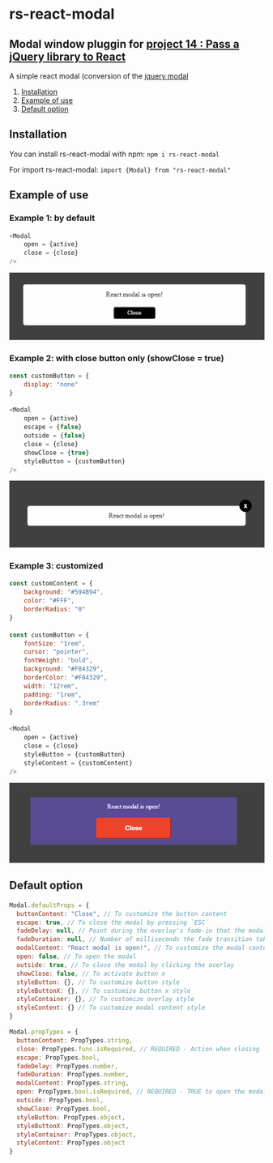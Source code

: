# rs-react-modal

## Modal window pluggin for [project 14 : Pass a jQuery library to React](https://github.com/remisany/RemiSany_14_08092021)

A simple react modal (conversion of the [jquery modal](https://github.com/kylefox/jquery-modal)

1. [Installation](#Installation)
2. [Example of use](#Example)
3. [Default option](#Default)

<div id='Installation'>

## Installation

You can install rs-react-modal with npm:
`npm i rs-react-modal`

For import rs-react-modal:
`import {Modal} from "rs-react-modal"`

<div id='Example'>

## Example of use

### Example 1: by default

```js
<Modal
    open = {active}
    close = {close}
/>
```

![Alt text](/example/By_default.PNG)

### Example 2: with close button only (showClose = true)

```js
const customButton = {
    display: "none"
}

<Modal
    open = {active}
    escape = {false}
    outside = {false}
    close = {close}
    showClose = {true}
    styleButton = {customButton}
/>
```

![Alt text](/example/showClose_true.PNG) 

### Example 3: customized

```js
const customContent = {
    background: "#594B94",
    color: "#FFF",
    borderRadius: "0"
}

const customButton = {
    fontSize: "1rem",
    cursor: "pointer",
    fontWeight: "bold",
    background: "#F04329",
    borderColor: "#F04329",
    width: "12rem",
    padding: "1rem",
    borderRadius: ".3rem"
}

<Modal
    open = {active}
    close = {close}
    styleButton = {customButton}
    styleContent = {customContent}
/>
```

![Alt text](/example/Customized.PNG) 

<div id='Default'>

## Default option

```js
Modal.defaultProps = {
  buttonContent: "Close", // To customize the button content
  escape: true, // To close the modal by pressing `ESC`
  fadeDelay: null, // Point during the overlay's fade-in that the modal begins to fade in (number between 0 and 1)
  fadeDuration: null, // Number of milliseconds the fade transition takes (null means no transition)
  modalContent: "React modal is open!", // To customize the modal content
  open: false, // To open the modal
  outside: true, // To close the modal by clicking the overlay
  showClose: false, // To activate button x
  styleButton: {}, // To customize button style
  styleButtonX: {}, // To customize button x style
  styleContainer: {}, // To customize overlay style
  styleContent: {} // To customize modal content style
}
```

```js
Modal.propTypes = {
  buttonContent: PropTypes.string,
  close: PropTypes.func.isRequired, // REQUIRED - Action when closing
  escape: PropTypes.bool,
  fadeDelay: PropTypes.number,
  fadeDuration: PropTypes.number,
  modalContent: PropTypes.string,
  open: PropTypes.bool.isRequired, // REQUIRED - TRUE to open the modal
  outside: PropTypes.bool,
  showClose: PropTypes.bool,
  styleButton: PropTypes.object,
  styleButtonX: PropTypes.object,
  styleContainer: PropTypes.object,
  styleContent: PropTypes.object
}
```